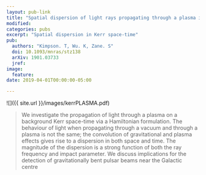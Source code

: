 ```yaml
---
layout: pub-link
title: "Spatial dispersion of light rays propagating through a plasma in Kerr space-time"
modified:
categories: pubs
excerpt: "Spatial dispersion in Kerr space-time"
pub:
  authors: "Kimpson. T, Wu. K, Zane. S"
  doi: 10.1093/mnras/stz138
  arXiv: 1901.03733
  jref:
image:
  feature:
date: 2019-04-01T00:00:00-05:00

---
```



![]({{ site.url }}/images/kerrPLASMA.pdf)

>We investigate the propagation of light through a plasma on a background Kerr space-time via a Hamiltonian formulation. The behaviour of light when propagating through a vacuum and through a plasma is not the same; the convolution of gravitational and plasma effects gives rise to a dispersion in both space and time. The magnitude of the dispersion is a strong function of both the ray frequency and impact parameter. We discuss implications for the detection of gravitationally bent pulsar beams near the Galactic centre
